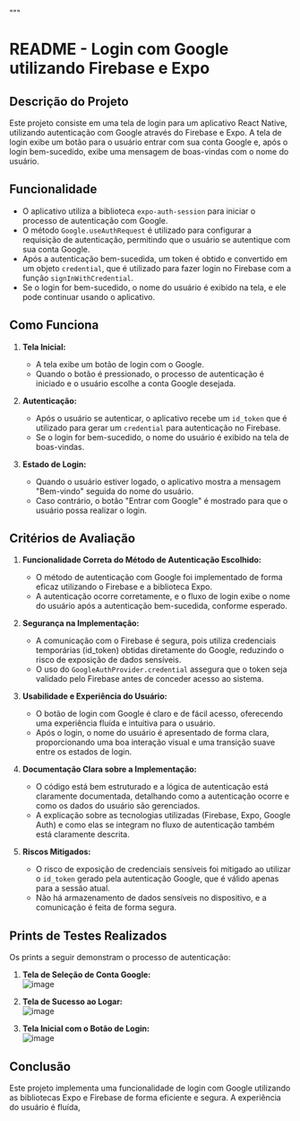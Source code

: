 """
# README - Login com Google utilizando Firebase e Expo

## Descrição do Projeto
Este projeto consiste em uma tela de login para um aplicativo React Native, utilizando autenticação com Google através do Firebase e Expo. A tela de login exibe um botão para o usuário entrar com sua conta Google e, após o login bem-sucedido, exibe uma mensagem de boas-vindas com o nome do usuário.

## Funcionalidade
- O aplicativo utiliza a biblioteca `expo-auth-session` para iniciar o processo de autenticação com Google.
- O método `Google.useAuthRequest` é utilizado para configurar a requisição de autenticação, permitindo que o usuário se autentique com sua conta Google.
- Após a autenticação bem-sucedida, um token é obtido e convertido em um objeto `credential`, que é utilizado para fazer login no Firebase com a função `signInWithCredential`.
- Se o login for bem-sucedido, o nome do usuário é exibido na tela, e ele pode continuar usando o aplicativo.

## Como Funciona
1. **Tela Inicial:**
   - A tela exibe um botão de login com o Google.
   - Quando o botão é pressionado, o processo de autenticação é iniciado e o usuário escolhe a conta Google desejada.
   
2. **Autenticação:**
   - Após o usuário se autenticar, o aplicativo recebe um `id_token` que é utilizado para gerar um `credential` para autenticação no Firebase.
   - Se o login for bem-sucedido, o nome do usuário é exibido na tela de boas-vindas.

3. **Estado de Login:**
   - Quando o usuário estiver logado, o aplicativo mostra a mensagem "Bem-vindo" seguida do nome do usuário.
   - Caso contrário, o botão "Entrar com Google" é mostrado para que o usuário possa realizar o login.

## Critérios de Avaliação

1. **Funcionalidade Correta do Método de Autenticação Escolhido:**
   - O método de autenticação com Google foi implementado de forma eficaz utilizando o Firebase e a biblioteca Expo.
   - A autenticação ocorre corretamente, e o fluxo de login exibe o nome do usuário após a autenticação bem-sucedida, conforme esperado.

2. **Segurança na Implementação:**
   - A comunicação com o Firebase é segura, pois utiliza credenciais temporárias (id_token) obtidas diretamente do Google, reduzindo o risco de exposição de dados sensíveis.
   - O uso do `GoogleAuthProvider.credential` assegura que o token seja validado pelo Firebase antes de conceder acesso ao sistema.

3. **Usabilidade e Experiência do Usuário:**
   - O botão de login com Google é claro e de fácil acesso, oferecendo uma experiência fluída e intuitiva para o usuário.
   - Após o login, o nome do usuário é apresentado de forma clara, proporcionando uma boa interação visual e uma transição suave entre os estados de login.

4. **Documentação Clara sobre a Implementação:**
   - O código está bem estruturado e a lógica de autenticação está claramente documentada, detalhando como a autenticação ocorre e como os dados do usuário são gerenciados.
   - A explicação sobre as tecnologias utilizadas (Firebase, Expo, Google Auth) e como elas se integram no fluxo de autenticação também está claramente descrita.

5. **Riscos Mitigados:**
   - O risco de exposição de credenciais sensíveis foi mitigado ao utilizar o `id_token` gerado pela autenticação Google, que é válido apenas para a sessão atual.
   - Não há armazenamento de dados sensíveis no dispositivo, e a comunicação é feita de forma segura.

## Prints de Testes Realizados
Os prints a seguir demonstram o processo de autenticação:

1. **Tela de Seleção de Conta Google:**  
   ![image](https://github.com/user-attachments/assets/2140f92b-ecbc-4725-9cf9-58798ec41c97)


2. **Tela de Sucesso ao Logar:**  
  ![image](https://github.com/user-attachments/assets/2ca8855c-622d-4271-9b27-e6779781651a)


3. **Tela Inicial com o Botão de Login:**  
   ![image](https://github.com/user-attachments/assets/50e73fc0-3a45-449b-b897-db71588d13d3)


## Conclusão
Este projeto implementa uma funcionalidade de login com Google utilizando as bibliotecas Expo e Firebase de forma eficiente e segura. A experiência do usuário é fluída,






